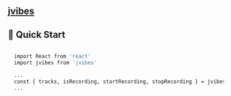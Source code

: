 ## [jvibes](https://jvibes.netlify.app)


## 🤖 Quick Start
```bash

  import React from 'react'
  import jvibes from 'jvibes'

  ...
  const { tracks, isRecording, startRecording, stopRecording } = jvibes()
  ...
```